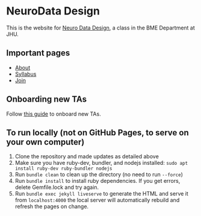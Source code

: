 # NeuroData Design

This is the website for [Neuro Data Design](https://neurodatadesign.io), a class in the BME Department at JHU.

## Important pages
- [About](https://github.com/NeuroDataDesign/neurodatadesign.github.io/blob/main/_pages/about.md)
- [Syllabus](https://github.com/NeuroDataDesign/neurodatadesign.github.io/blob/main/_pages/syllabus.md)
- [Join](https://github.com/NeuroDataDesign/neurodatadesign.github.io/blob/main/_pages/join.md)

## Onboarding new TAs

Follow [this guide](https://github.com/NeuroDataDesign/neurodatadesign.github.io/blob/main/future/onboarding.md) to onboard new TAs.

## To run locally (not on GitHub Pages, to serve on your own computer)

1. Clone the repository and made updates as detailed above
1. Make sure you have ruby-dev, bundler, and nodejs installed: `sudo apt install ruby-dev ruby-bundler nodejs`
1. Run `bundle clean` to clean up the directory (no need to run `--force`)
1. Run `bundle install` to install ruby dependencies. If you get errors, delete Gemfile.lock and try again.
1. Run `bundle exec jekyll liveserve` to generate the HTML and serve it from `localhost:4000` the local server will automatically rebuild and refresh the pages on change.
